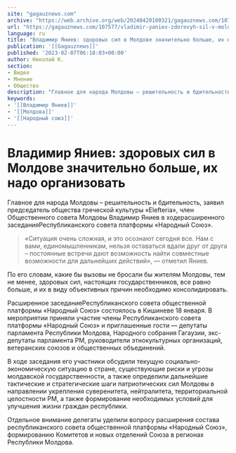 ```yaml
---
site: "gagauznews.com"
archive: "https://web.archive.org/web/20240420100321/gagauznews.com/107577/vladimir-yaniev-zdorovyh-sil-v-moldove-znachitelno-bolshe-ih-nado-organizovat.html"
url: "https://gagauznews.com/107577/vladimir-yaniev-zdorovyh-sil-v-moldove-znachitelno-bolshe-ih-nado-organizovat.html"
language: ru
title: "Владимир Яниев: здоровых сил в Молдове значительно больше, их надо организовать"
publication: '[[Gagauznews]]'
published: '2023-02-07T06:18:03+00:00'
author: Николай К.
section:
- Видео
- Мнение
- Общество
description: "Главное для народа Молдовы – решительность и бдительность, заявил председатель общества греческой культуры «Elefteria», член Общественного совета Молдовы Владимир Яниев в ходе расширенного заседания Республиканского совета платформы «Народный Союз». «Ситуация очень сложная, и это осознают сегодня все. Нам с вами, единомышленникам, нельзя оставаться вдали друг от друга – постоянные встречи дают возможность найти совместные возможности для дальнейших действий», — отметил Яниев. По его словам, какие бы вызовы не бросали бы жителям Молдовы, тем не менее, здоровых сил, настоящих государственников, все равно больше, и их в виду объективных причин необходимо консолидировать. Расширенное заседание Республиканского совета общественной платформы «Народный Союз» состоялось в […]"
keywords:
- '[[Владимир Яниев]]'
- '[[Молдова]]'
- '[[Народный союз]]'
---
```


# Владимир Яниев: здоровых сил в Молдове значительно больше, их надо организовать

Главное для народа Молдовы – решительность и бдительность, заявил председатель общества греческой культуры «Elefteria», член Общественного совета Молдовы Владимир Яниев в ходерасширенного заседанияРеспубликанского совета платформы «Народный Союз».

> «Ситуация очень сложная, и это осознают сегодня все. Нам с вами, единомышленникам, нельзя оставаться вдали друг от друга – постоянные встречи дают возможность найти совместные возможности для дальнейших действий», — отметил Яниев.

По его словам, какие бы вызовы не бросали бы жителям Молдовы, тем не менее, здоровых сил, настоящих государственников, все равно больше, и их в виду объективных причин необходимо консолидировать.

Расширенное заседаниеРеспубликанского совета общественной платформы «Народный Союз» состоялось в Кишиневе 18 января. В мероприятии приняли участие члены Республиканского совета платформы «Народный Союз» и приглашенные гости — депутаты парламента Республики Молдова, Народного собрания Гагаузии, экс-депутаты парламента РМ, руководители этнокультурных организаций, ветеранских союзов и общественных объединений.

В ходе заседания его участники обсудили текущую социально-экономическую ситуацию в стране, существующие риски и угрозы молдавской государственности, а также определили дальнейшие тактические и стратегические шаги патриотических сил Молдовы в направлении укрепления суверенитета, нейтралитета, территориальной целостности РМ, а также формирование необходимых условий для улучшения жизни граждан республики.

Отдельное внимание делегаты уделили вопросу расширения состава республиканского совета общественной платформы «Народный Союз», формированию Комитетов и новых отделений Союза в регионах Республики Молдова.